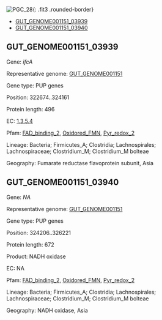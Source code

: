 ![PGC_28](../static/images/Clusters_figure/PGC_28.jpg){: .fit3 .rounded-border}

<ul id="myTab" class="nav nav-tabs">
  <li class="active">
        <a href="#tab1" data-toggle="tab">GUT_GENOME001151_03939</a>
  </li>
<li><a href="#tab2" data-toggle="tab">GUT_GENOME001151_03940</a></li>
</ul>

<div id="myTabContent" class="tab-content">
  <div class="tab-pane fade in active" id="tab1">

<h2 id="GUT_GENOME001151_03939">GUT_GENOME001151_03939</h2>
<p>Gene: <em>ifcA</em>
<p>Representative genome: <a href="https://www.ebi.ac.uk/metagenomics/genomes/MGYG-HGUT-01493">GUT_GENOME001151</a></p>
<p>Gene type: PUP genes</p>
<p>Position: 322674..324161</p>
<p>Protein length: 496</p>
<p>EC: <a href="https://www.brenda-enzymes.org/enzyme.php?ecno=1.3.5.4">1.3.5.4</a></p>
<p>Pfam: <a href="http://pfam.xfam.org/family/FAD_binding_2">FAD_binding_2</a>, <a href="http://pfam.xfam.org/family/Oxidored_FMN">Oxidored_FMN</a>, <a href="http://pfam.xfam.org/family/Pyr_redox_2">Pyr_redox_2</a></p>
<p>Lineage: Bacteria; Firmicutes_A; Clostridia; Lachnospirales; Lachnospiraceae; Clostridium_M; Clostridium_M bolteae</p>
<p>Geography: Fumarate reductase flavoprotein subunit, Asia</p>
  </div>

  <div class="tab-pane fade" id="tab2">

<h2 id="GUT_GENOME001151_03940">GUT_GENOME001151_03940</h2>
<p>Gene: <em>NA</em></p>
<p>Representative genome: <a href="https://www.ebi.ac.uk/metagenomics/genomes/MGYG-HGUT-01493">GUT_GENOME001151</a></p>
<p>Gene type: PUP genes</p>
<p>Position: 324206..326221</p>
<p>Protein length: 672</p>
<p>Product: NADH oxidase</p>
<p>EC: NA</p>
<p>Pfam: <a href="http://pfam.xfam.org/family/FAD_binding_2">FAD_binding_2</a>, <a href="http://pfam.xfam.org/family/Oxidored_FMN">Oxidored_FMN</a>, <a href="http://pfam.xfam.org/family/Pyr_redox_2">Pyr_redox_2</a></p>
<p>Lineage: Bacteria; Firmicutes_A; Clostridia; Lachnospirales; Lachnospiraceae; Clostridium_M; Clostridium_M bolteae</p>
<p>Geography: NADH oxidase, Asia</p>

  </div>
</div>
